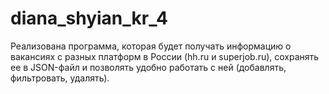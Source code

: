 # diana_shyian_kr_4
Реализована программа, которая будет получать информацию о вакансиях с разных платформ в России (hh.ru и superjob.ru), сохранять ее в JSON-файл и позволять удобно работать с ней (добавлять, фильтровать, удалять).
